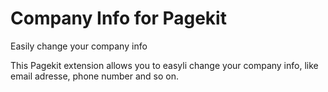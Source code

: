 # Company Info for Pagekit
Easily change your company info

This Pagekit extension allows you to easyli change your company info, like email adresse, phone number and so on.
